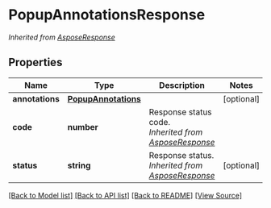 ﻿# PopupAnnotationsResponse


*Inherited from [AsposeResponse](AsposeResponse.md)*
## Properties
Name | Type | Description | Notes
------------ | ------------- | ------------- | -------------
**annotations** | [**PopupAnnotations**](PopupAnnotations.md) |  | [optional]
**code** | **number** | Response status code.<br />*Inherited from [AsposeResponse](AsposeResponse.md)* | 
**status** | **string** | Response status.<br />*Inherited from [AsposeResponse](AsposeResponse.md)* | [optional]

[[Back to Model list]](../README.md#documentation-for-models) [[Back to API list]](../README.md#documentation-for-api-endpoints) [[Back to README]](../README.md) [[View Source]](../src/models/popupAnnotationsResponse.ts)

